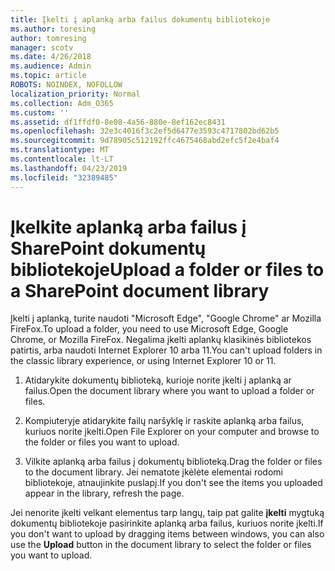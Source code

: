 ```yaml
---
title: Įkelti į aplanką arba failus dokumentų bibliotekoje
ms.author: toresing
author: tomresing
manager: scotv
ms.date: 4/26/2018
ms.audience: Admin
ms.topic: article
ROBOTS: NOINDEX, NOFOLLOW
localization_priority: Normal
ms.collection: Adm_O365
ms.custom: ''
ms.assetid: df1ffdf0-8e08-4a56-880e-8ef162ec8431
ms.openlocfilehash: 32e3c4016f3c2ef5d6477e3593c4717802bd62b5
ms.sourcegitcommit: 9d78905c512192ffc4675468abd2efc5f2e4baf4
ms.translationtype: MT
ms.contentlocale: lt-LT
ms.lasthandoff: 04/23/2019
ms.locfileid: "32389485"
---
```

# <a name="upload-a-folder-or-files-to-a-sharepoint-document-library"></a><span data-ttu-id="5b27a-102">Įkelkite aplanką arba failus į SharePoint dokumentų bibliotekoje</span><span class="sxs-lookup"><span data-stu-id="5b27a-102">Upload a folder or files to a SharePoint document library</span></span>

<span data-ttu-id="5b27a-103">Įkelti į aplanką, turite naudoti "Microsoft Edge", "Google Chrome" ar Mozilla FireFox.</span><span class="sxs-lookup"><span data-stu-id="5b27a-103">To upload a folder, you need to use Microsoft Edge, Google Chrome, or Mozilla FireFox.</span></span> <span data-ttu-id="5b27a-104">Negalima įkelti aplankų klasikinės bibliotekos patirtis, arba naudoti Internet Explorer 10 arba 11.</span><span class="sxs-lookup"><span data-stu-id="5b27a-104">You can't upload folders in the classic library experience, or using Internet Explorer 10 or 11.</span></span>
  
1. <span data-ttu-id="5b27a-105">Atidarykite dokumentų biblioteką, kurioje norite įkelti į aplanką ar failus.</span><span class="sxs-lookup"><span data-stu-id="5b27a-105">Open the document library where you want to upload a folder or files.</span></span>
    
2. <span data-ttu-id="5b27a-106">Kompiuteryje atidarykite failų naršyklę ir raskite aplanką arba failus, kuriuos norite įkelti.</span><span class="sxs-lookup"><span data-stu-id="5b27a-106">Open File Explorer on your computer and browse to the folder or files you want to upload.</span></span>
    
3. <span data-ttu-id="5b27a-107">Vilkite aplanką arba failus į dokumentų biblioteką.</span><span class="sxs-lookup"><span data-stu-id="5b27a-107">Drag the folder or files to the document library.</span></span> <span data-ttu-id="5b27a-108">Jei nematote įkėlėte elementai rodomi bibliotekoje, atnaujinkite puslapį.</span><span class="sxs-lookup"><span data-stu-id="5b27a-108">If you don't see the items you uploaded appear in the library, refresh the page.</span></span> 
    
<span data-ttu-id="5b27a-109">Jei nenorite įkelti velkant elementus tarp langų, taip pat galite **įkelti** mygtuką dokumentų bibliotekoje pasirinkite aplanką arba failus, kuriuos norite įkelti.</span><span class="sxs-lookup"><span data-stu-id="5b27a-109">If you don't want to upload by dragging items between windows, you can also use the **Upload** button in the document library to select the folder or files you want to upload.</span></span> 
  

